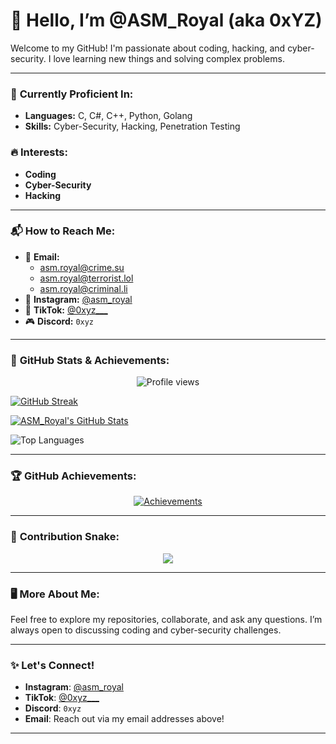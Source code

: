 # 👋 **Hello, I’m @ASM_Royal** (aka 0xYZ)

Welcome to my GitHub! I'm passionate about coding, hacking, and cyber-security. I love learning new things and solving complex problems.

---

### 🌱 **Currently Proficient In:**
- **Languages:** C, C#, C++, Python, Golang
- **Skills:** Cyber-Security, Hacking, Penetration Testing

### 🔥 **Interests:**
- **Coding**
- **Cyber-Security**
- **Hacking**

---

### 📬 **How to Reach Me:**
- 📧 **Email:**
  - asm.royal@crime.su
  - asm.royal@terrorist.lol
  - asm.royal@criminal.li
- 📱 **Instagram:** [@asm_royal](https://www.instagram.com/asm_royal)
- 🎵 **TikTok:** [@0xyz___](https://www.tiktok.com/@0xyz___)
- 🎮 **Discord:** `0xyz`

---

### 🚀 **GitHub Stats & Achievements:**

<p align="center">
  <img src="https://komarev.com/ghpvc/?username=ASMRoyal&label=Profile%20views&color=0e75b6&style=flat" alt="Profile views"/>
</p>

[![GitHub Streak](https://github-readme-streak-stats.herokuapp.com?user=ASM%20Royal&theme=tokyonight&hide_border=true)](https://git.io/streak-stats)

[![ASM_Royal's GitHub Stats](https://github-readme-stats.vercel.app/api?username=ASMRoyal&show_icons=true&theme=tokyonight&hide_border=true)](https://github.com/anuraghazra/github-readme-stats)

![Top Languages](https://github-readme-stats.vercel.app/api/top-langs/?username=ASMRoyal&size_weight=0.5&count_weight=0.5&hide_border=true&theme=tokyonight)

---

### 🏆 **GitHub Achievements:**
<p align="center">
  <a href="https://github.com/ryo-ma/github-profile-trophy">
    <img src="https://github-profile-trophy.vercel.app/?username=ASMRoyal&theme=tokyonight&column=7&margin-w=15&margin-h=15" alt="Achievements"/>
  </a>
</p>

---

### 🐍 **Contribution Snake:**
<p align="center">
  <img align="center" src="https://raw.githubusercontent.com/Sutil/Sutil/2b2fad3bf54522bb30c8c170591fc68ff51b69e6/github-contribution-grid-snake2.svg" />
</p>

---

### 🖥️ **More About Me:**
Feel free to explore my repositories, collaborate, and ask any questions. I’m always open to discussing coding and cyber-security challenges.

---

### ✨ **Let's Connect!**
- **Instagram**: [@asm_royal](https://www.instagram.com/asm_royal)
- **TikTok**: [@0xyz___](https://www.tiktok.com/@0xyz___)
- **Discord**: `0xyz`
- **Email**: Reach out via my email addresses above!

---

